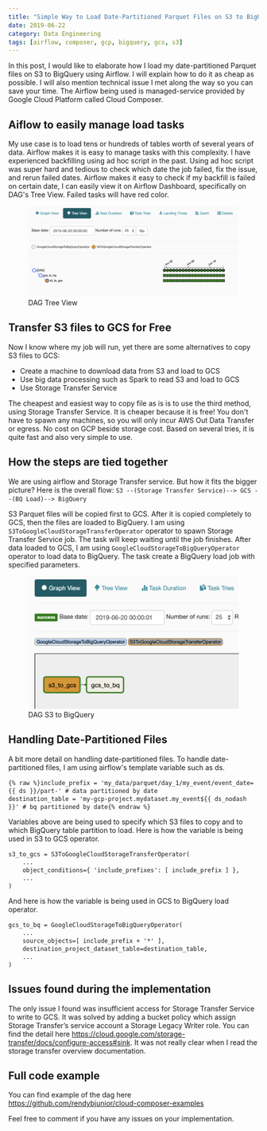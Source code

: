 ```yaml
---
title: "Simple Way to Load Date-Partitioned Parquet Files on S3 to BigQuery using Cloud Composer"
date: 2019-06-22
category: Data Engineering
tags: [airflow, composer, gcp, bigquery, gcs, s3]
---
```


In this post, I would like to elaborate how I load my date-partitioned Parquet files on S3 to BigQuery using Airflow. I will explain how to do it as cheap as possible. I will also mention technical issue I met along the way so you can save your time. The Airflow being used is managed-service provided by Google Cloud Platform called Cloud Composer.

## Aiflow to easily manage load tasks
My use case is to load tens or hundreds of tables worth of several years of data. Airflow makes it is easy to manage tasks with this complexity. I have experienced backfilling using ad hoc script in the past. Using ad hoc script was super hard and tedious to check which date the job failed, fix the issue, and rerun failed dates. Airflow makes it easy to check if my backfill is failed on certain date, I can easily view it on Airflow Dashboard, specifically on DAG's Tree View. Failed tasks will have red color.

<figure class="half">
	<img src="/assets/images/dag_tree_view.png">
  <figcaption>DAG Tree View</figcaption>
</figure>

## Transfer S3 files to GCS for Free
Now I know where my job will run, yet there are some alternatives to copy S3 files to GCS:
- Create a machine to download data from S3 and load to GCS
- Use big data processing such as Spark to read S3 and load to GCS
- Use Storage Transfer Service

The cheapest and easiest way to copy file as is is to use the third method, using Storage Transfer Service. It is cheaper because it is free! You don't have to spawn any machines, so you will only incur AWS Out Data Transfer or egress. No cost on GCP beside storage cost. Based on several tries, it is quite fast and also very simple to use.

## How the steps are tied together
We are using airflow and Storage Transfer service. But how it fits the bigger picture? Here is the overall flow:
`S3 --(Storage Transfer Service)--> GCS --(BQ Load)--> BigQuery`

S3 Parquet files will be copied first to GCS. After it is copied completely to GCS, then the files are loaded to BigQuery. I am using `S3ToGoogleCloudStorageTransferOperator` operator to spawn Storage Transfer Service job. The task will keep waiting until the job finishes. After data loaded to GCS, I am using `GoogleCloudStorageToBigQueryOperator` operator to load data to BigQuery. The task create a BigQuery load job with specified parameters.

<figure class="half">
	<img src="/assets/images/s3_to_bq_dag.png">
  <figcaption>DAG S3 to BigQuery</figcaption>
</figure>

## Handling Date-Partitioned Files
A bit more detail on handling date-partitioned files. To handle date-partitioned files, I am using airflow's template variable such as ds.
```
{% raw %}include_prefix = 'my_data/parquet/day_1/my_event/event_date={{ ds }}/part-' # data partitioned by date
destination_table = 'my-gcp-project.mydataset.my_event${{ ds_nodash }}' # bq partitioned by date{% endraw %}
```
Variables above are being used to specify which S3 files to copy and to which BigQuery table partition to load. Here is how the variable is being used in S3 to GCS operator.
```
s3_to_gcs = S3ToGoogleCloudStorageTransferOperator(
    ...
    object_conditions={ 'include_prefixes': [ include_prefix ] },
    ...
)
```
And here is how the variable is being used in GCS to BigQuery load operator.
```
gcs_to_bq = GoogleCloudStorageToBigQueryOperator(
    ...
    source_objects=[ include_prefix + '*' ],
    destination_project_dataset_table=destination_table,
    ...
)
```

## Issues found during the implementation
The only issue I found was insufficient access for Storage Transfer Service to write to GCS. It was solved by adding a bucket policy which assign Storage Transfer’s service account a Storage Legacy Writer role. You can find the detail here https://cloud.google.com/storage-transfer/docs/configure-access#sink. It was not really clear when I read the storage transfer overview documentation.

## Full code example
You can find example of the dag here https://github.com/rendybjunior/cloud-composer-examples

Feel free to comment if you have any issues on your implementation.
